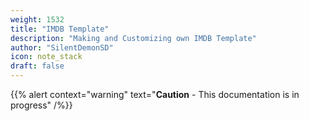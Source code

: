 ```yaml
---
weight: 1532
title: "IMDB Template"
description: "Making and Customizing own IMDB Template"
author: "SilentDemonSD"
icon: note_stack
draft: false
---
```


{{% alert context="warning" text="**Caution** - This documentation is in progress" /%}}
